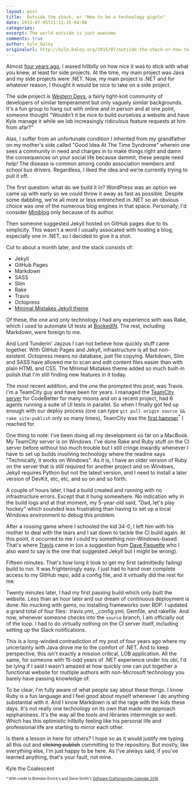 ```yaml
---
layout: post
title:  Outside the shack, or "How to be a technology gigolo"
date: 2015-07-05T21:11:15-04:00
categories:
excerpt: The world outside is just awesome.
comments: true
author: kyle_baley
originalurl: http://kyle.baley.org/2015/07/outside-the-shack-or-how-to-be-a-gigolo/
---
```


Almost [four years ago](http://kyle.baley.org/2011/11/staying-home-for-the-night/), I waxed hillbilly on how nice it was to stick with what you knew, at least for side projects. At the time, my main project was Java and my side projects were .NET. Now, my main project is .NET and for whatever reason, I thought it would be nice to take on a side project.

The side project is [Western Devs](http://www.westerndevs.com), a fairly tight-knit community of developers of similar temperament but only vaguely similar backgrounds. It's a fun group to hang out with online and in person and at one point, someone thought "Wouldn't it be nice to build ourselves a website and have Kyle manage it while we lob increasingly ridiculous feature requests at him from afar?"

Alas, I suffer from an unfortunate condition I inherited from my grandfather on my mother's side called "Good Idea At The Time Syndrome" wherein one sees a community in need and charges in to make things right and damn the consequences on your social life because dammit, these people need help! The disease is common among condo association members and school bus drivers. Regardless, I liked the idea and we're currently trying to pull it off.

The first question: what do we build it in? WordPress was an option we came up with early so we could throw it away as fast as possible. Despite some dabbling, we're all more or less entrenched in .NET so an obvious choice was one of the numerous blog engines in that space. Personally, I'd consider [Miniblog](https://github.com/madskristensen/miniblog) only because of its author.

Then someone suggested Jekyll hosted on GitHub pages due to its simplicity. This wasn't a word I usually assocated with hosting a blog, especially one in .NET, so I decided to give it a shot.

Cut to about a month later, and the stack consists of:

* Jekyll
* GitHub Pages
* Markdown
* SASS
* Slim
* Rake
* Travis
* Octopress
* [Minimal Mistakes Jekyll theme](https://github.com/mmistakes/minimal-mistakes)

Of these, the one and only technology I had any experience with was Rake, which I used to automate UI tests at [BookedIN](http://www.getbookedin.com). The rest, including Markdown, were foreign to me.

And Lord Tunderin' Jayzus I can not believe how quickly stuff came together. With GitHub Pages and Jekyll, infrastructure is all but non-existent. Octopress means no database, just file copying. Markdown, Slim and SASS have allowed me to scan and edit content files easier than with plain HTML and CSS. The Minimal Mistakes theme added so much built-in polish that I'm still finding new features in it today.

The most recent addition, and the one the prompted this post, was Travis. I'm a TeamCity guy and have been for years. I managed the [TeamCity server](http://teamcity.codebetter.com) for CodeBetter for many moons and on a recent project, had 6 agents running a suite of UI tests in parallel. So when I finally got fed up enough with our deploy process (one can type `git pull origin source && rake site:publish` only so many times), TeamCity was the [first hammer](http://brendan.enrick.com/image.axd?picture=Golden-Hammer_1.png)<sup>*</sup> I reached for.

One thing to note: I've been doing all my development so far on a MacBook. My TeamCity server is on Windows. I've done Rake and Ruby stuff on the CI server before without too much trouble but I still cringe inwardly whenever I have to set up builds involving technology where the readme says "Technically, it works on Windows". As it is, I have an older version of Ruby on the server that is still required for another project and on Windows, Jekyll requires Python but not the latest version, and I need to install a later version of DevKit, etc, etc, and so on and so forth.

A couple of hours later, I had a build created and running with no infrastructure errors. Except that it hung somewhere. No indication why in the build logs and at that moment, my 5-year-old said, "Dad, let's play hockey" which sounded less frustrating than having to set up a local Windows environment to debug this problem.

After a rousing game where I schooled the kid 34-0, I left him with his mother to deal with the tears and I sat down to tackle the CI build again. At this point, it occurred to me I could try something non-Windows-based. That's where [Travis](http://travis-ci.org) came in (on a suggestion from [Dave Paquette](http://localhost:4000/bios/dave_paquette/) who I also want to say is the one that suggested Jekyll but I might be wrong).

Fifteen minutes. That's how long it took to get my first (admittedly failing) build to run. It was frighteningly easy. I just had to hand over complete access to my GitHub repo, add a config file, and it virtually did the rest for me.

Twenty minutes later, I had my first passing build which only built the website. Less than an hour later and our dream of continuous deployment is done. No mucking with gems, no installing frameworks over RDP. I updated a grand total of four files: .travis.yml, _config.yml, Gemfile, and rakefile. And now, whenever someone checks into the `source` branch, I am officially out of the loop. I had to do virtually nothing on the CI server itself, including setting up the Slack notifications.

This is a long-winded contradiction of my post of four years ago where my uncertainty with Java drove me to the comfort of .NET. And to keep perspective, this isn't exactly a mission critical, LOB application. All the same, for someone with 15-odd years of .NET experience under his obi, I'd be lying if I said I wasn't amazed at how quickly one can put together a functional website for multiple authors with non-Microsoft technology you barely have passing knowledge of.

To be clear, I'm fully aware of what people say about these things. I know Ruby is a fun language and I feel good about myself whenever I do anything substantial with it. And I know Markdown is all the rage with the kids these days. It's not really one technology on its own that made me approach epiphaniness. It's the way all the tools and libraries intermingle so well. Which has this optimistic hillbilly feeling like his personal life and professional life are starting to mirror each other.

Is there a lesson in here for others? I hope so as it would justify me typing all this out and <s>clicking publish</s> committing to the repository. But mostly, like everything else, I'm just happy to be here. As I've always said, if you've learned anything, that's your fault, not mine.

Kyle the Coalescent

<sub><sup>* With credit to Brendan Enrick's and Steve Smith's [Software Craftsmanship Calendar 2016](http://brendan.enrick.com/post/Making-The-Software-Craftsmanship-Calendar-Images)</sup></sub>
